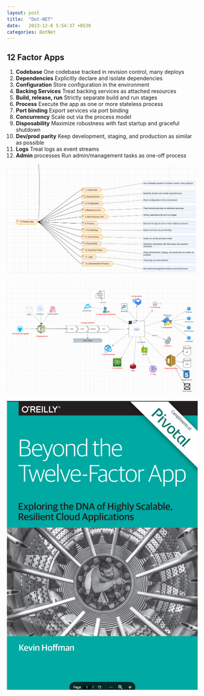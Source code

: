 ```yaml
---
layout: post
title:  "Dot-NET"
date:   2023-12-8 5:54:37 +0530
categories: DotNet
---
```


## 12 Factor Apps

1. **Codebase** One codebase tracked in revision control, many deploys
2. **Dependencies** Explicitly declare and isolate dependencies
3. **Configuration** Store configuration in the environment 
4. **Backing Services** Treat backing services as attached resources
5. **Build, release, run** Strictly separate build and run stages
6. **Process** Execute the app as one or more stateless process
7. **Port binding** Export services via port binding
8. **Concurrency** Scale out via the process model
9. **Disposability** Maximize robustness with fast startup and graceful shutdown
10. **Dev/prod parity** Keep development, staging, and production as similar as possible
11. **Logs** Treat logs as event streams
12. **Admin** processes Run admin/management tasks as one-off process

![12 Factor App ](images\12factorapp_mindmap.png)

![Alt text](images\12factorapp_flowdiagram.png)

![Alt text](images\12factorapp_book.png)

                                   
                                  
                                  
